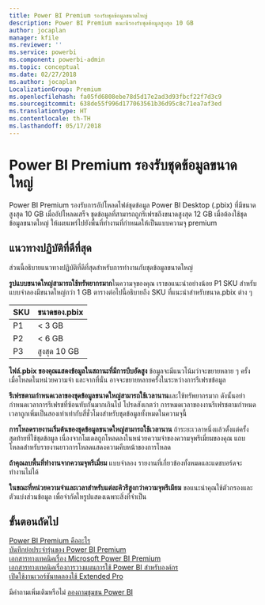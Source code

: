 ```yaml
---
title: Power BI Premium รองรับชุดข้อมูลขนาดใหญ่
description: Power BI Premium ขณะนีรองรับชุดข้อมูลสูงสุด 10 GB
author: jocaplan
manager: kfile
ms.reviewer: ''
ms.service: powerbi
ms.component: powerbi-admin
ms.topic: conceptual
ms.date: 02/27/2018
ms.author: jocaplan
LocalizationGroup: Premium
ms.openlocfilehash: fa05fd6808ebe78d5d17e2ad3d93fbcf22f7d3c9
ms.sourcegitcommit: 638de55f996d177063561b36d95c8c71ea7af3ed
ms.translationtype: HT
ms.contentlocale: th-TH
ms.lasthandoff: 05/17/2018
---
```

# <a name="power-bi-premium-support-for-large-datasets"></a>Power BI Premium รองรับชุดข้อมูลขนาดใหญ่

Power BI Premium รองรับการอัปโหลดไฟล์ชุดข้อมูล Power BI Desktop (.pbix) ที่มีขนาดสูงสุด 10 GB เมื่ออัปโหลดเสร็จ ชุดข้อมูลที่สามารถถูกรีเฟรชถึงขนาดสูงสุด 12 GB เมื่อต้องใช้ชุดข้อมูลขนาดใหญ่ ให้เผยแพร่ไปยังพื้นที่ทำงานที่กำหนดให้เป็นแบบความจุ premium
 
## <a name="best-practices"></a>แนวทางปฏิบัติที่ดีที่สุด

ส่วนนี้อธิบายแนวทางปฏิบัติที่ดีที่สุดสำหรับการทำงานกับชุดข้อมูลขนาดใหญ่

**รูปแบบขนาดใหญ่สามารถใช้ทรัพยากรมาก**ในความจุของคุณ เราขอแนะนำอย่างน้อย P1 SKU สำหรับแบบจำลองมีขนาดใหญ่กว่า 1 GB ตารางต่อไปนี้อธิบายถึง SKU ที่แนะนำสำหรับขนาด.pbix ต่าง ๆ


   |SKU  |ขนาดของ.pbix   |
   |---------|---------|
   |P1    | < 3 GB        |
   |P2    | < 6 GB        |
   |P3    | สูงสุด 10 GB   |



**ไฟล์.pbix ของคุณแสดงข้อมูลในสถานะที่มีการบีบอัดสูง** ข้อมูลจะมีแนวโน้มว่าจะขยายหลาย ๆ ครั้งเมื่อโหลดในหน่วยความจำ และจากที่นั่น อาจจะขยายหลายครั้งในระหว่างการรีเฟรชข้อมูล

**รีเฟรชตามกำหนดเวลาของชุดข้อมูลขนาดใหญ่สามารถใช้เวลานาน**และใช้ทรัพยากรมาก ดังนั้นอย่ากำหนดเวลาการรีเฟรชที่ซ้อนทับกันมากเกินไป โปรดสังเกตว่า การหมดเวลาของงานรีเฟรชตามกำหนดเวลาถูกเพิ่มเป็นสองเท่าเท่ากับสี่ชั่วโมงสำหรับชุดข้อมูลทั้งหมดในความจุนี้

**การโหลดรายงานเริ่มต้นของชุดข้อมูลขนาดใหญ่สามารถใช้เวลานาน** ถ้าระยะเวลาหนึ่งแล้วตั้งแต่ครั้งสุดท้ายที่ใช้ชุดข้อมูล เนื่องจากโมเดลถูกโหลดลงในหน่วยความจำของความจุพรีเมี่ยมของคุณ แถบโหลดสำหรับรายงานยาวการโหลดแสดงความคืบหน้าของการโหลด

**ถ้าคุณลบพื้นที่ทำงานจากความจุพรีเมี่ยม** แบบจำลอง รายงานที่เกี่ยวข้องทั้งหมดและแดชบอร์ดจะทำงานไม่ได้

**ในขณะที่หน่วยความจำและเวลาสำหรับแต่ละคิวรีสูงกว่าความจุพรีเมียม** ขอแนะนำคุณใช้ตัวกรองและตัวแบ่งส่วนข้อมูล เพื่อจำกัดใหรูปแสดงเฉพาะสิ่งที่จำเป็น

## <a name="next-steps"></a>ขั้นตอนถัดไป
[Power BI Premium คืออะไร](service-premium.md)  
[บันทึกย่อประจำรุ่นของ Power BI Premium](service-premium-release-notes.md)  
[เอกสารทางเทคนิคเรื่อง Microsoft Power BI Premium](https://aka.ms/pbipremiumwhitepaper)  
[เอกสารทางเทคนิคเรื่องการวางแผนการใช้ Power BI สำหรับองค์กร](https://aka.ms/pbienterprisedeploy)  
[เปิดใช้งานเวอร์ชันทดลองใช้ Extended Pro ](service-extended-pro-trial.md)  

มีคำถามเพิ่มเติมหรือไม่ [ลองถามชุมชน Power BI](https://community.powerbi.com/)
